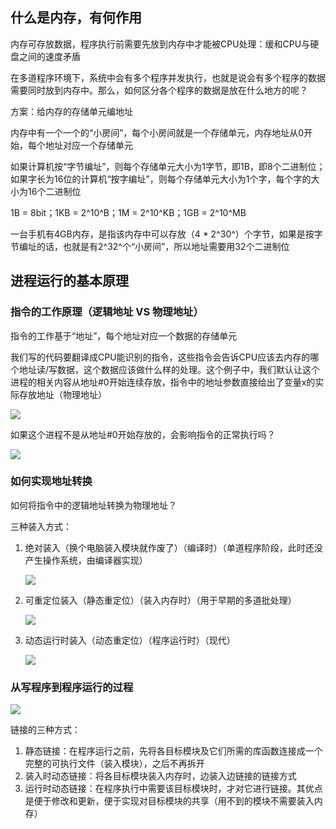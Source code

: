 ## 什么是内存，有何作用

内存可存放数据，程序执行前需要先放到内存中才能被CPU处理：缓和CPU与硬盘之间的速度矛盾

在多道程序环境下，系统中会有多个程序并发执行，也就是说会有多个程序的数据需要同时放到内存中。那么，如何区分各个程序的数据是放在什么地方的呢？

方案：给内存的存储单元编地址

内存中有一个一个的“小房间”，每个小房间就是一个存储单元，内存地址从0开始，每个地址对应一个存储单元

如果计算机按“字节编址”，则每个存储单元大小为1字节，即1B，即8个二进制位；如果字长为16位的计算机“按字编址”，则每个存储单元大小为1个字，每个字的大小为16个二进制位

1B = 8bit；1KB = 2^10^B；1M = 2^10^KB；1GB = 2^10^MB

一台手机有4GB内存，是指该内存中可以存放（4 * 2^30^）个字节，如果是按字节编址的话，也就是有2^32^个“小房间”，所以地址需要用32个二进制位

## 进程运行的基本原理

### 指令的工作原理（逻辑地址 VS 物理地址）

指令的工作基于“地址”，每个地址对应一个数据的存储单元

我们写的代码要翻译成CPU能识别的指令，这些指令会告诉CPU应该去内存的哪个地址读/写数据，这个数据应该做什么样的处理。这个例子中，我们默认让这个进程的相关内容从地址#0开始连续存放，指令中的地址参数直接给出了变量x的实际存放地址（物理地址）

![](https://tva1.sinaimg.cn/large/008i3skNly1gr9es7mk1kj30wg0cu4ej.jpg)

如果这个进程不是从地址#0开始存放的，会影响指令的正常执行吗？

![](https://tva1.sinaimg.cn/large/008i3skNly1gr9eyhtpvcj60y60gutv302.jpg)

### 如何实现地址转换

如何将指令中的逻辑地址转换为物理地址？

三种装入方式：

1. 绝对装入（换个电脑装入模块就作废了）（编译时）（单道程序阶段，此时还没产生操作系统，由编译器实现）

   ![](https://tva1.sinaimg.cn/large/008i3skNly1gr9f41psdlj30ww0fyk5i.jpg)

2. 可重定位装入（静态重定位）（装入内存时）（用于早期的多道批处理）

   ![](https://tva1.sinaimg.cn/large/008i3skNly1gr9f869xltj30vm0geqj3.jpg)

3. 动态运行时装入（动态重定位）（程序运行时）（现代）

   ![](https://tva1.sinaimg.cn/large/008i3skNly1gr9fb4xsrkj30xi0gehax.jpg)

### 从写程序到程序运行的过程

![](https://tva1.sinaimg.cn/large/008i3skNly1gr9feyopr0j30y80f0dqh.jpg)

链接的三种方式：

1. 静态链接：在程序运行之前，先将各目标模块及它们所需的库函数连接成一个完整的可执行文件（装入模块），之后不再拆开
2. 装入时动态链接：将各目标模块装入内存时，边装入边链接的链接方式
3. 运行时动态链接：在程序执行中需要该目标模块时，才对它进行链接。其优点是便于修改和更新，便于实现对目标模块的共享（用不到的模块不需要装入内存）

